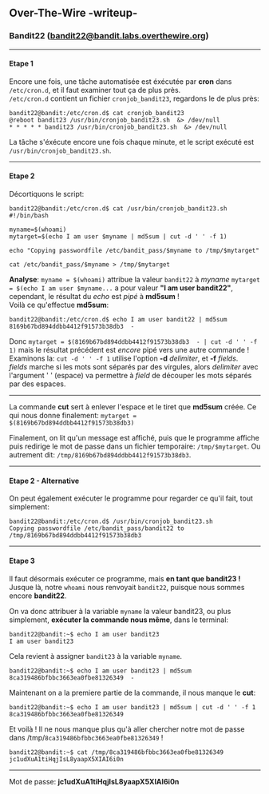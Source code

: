 ## Over-The-Wire -writeup-
### Bandit22 (bandit22@bandit.labs.overthewire.org)

---
#### Etape 1

Encore une fois, une tâche automatisée est éxécutée par **cron** dans `/etc/cron.d`, et il faut examiner tout ça de plus près.  
`/etc/cron.d` contient un fichier `cronjob_bandit23`, regardons le de plus près:

```console
bandit22@bandit:/etc/cron.d$ cat cronjob_bandit23 
@reboot bandit23 /usr/bin/cronjob_bandit23.sh  &> /dev/null
* * * * * bandit23 /usr/bin/cronjob_bandit23.sh  &> /dev/null
```

La tâche s'éxécute encore une fois chaque minute, et le script exécuté est `/usr/bin/cronjob_bandit23.sh`.

---
#### Etape 2

Décortiquons le script:

```console
bandit22@bandit:/etc/cron.d$ cat /usr/bin/cronjob_bandit23.sh 
#!/bin/bash

myname=$(whoami)
mytarget=$(echo I am user $myname | md5sum | cut -d ' ' -f 1)

echo "Copying passwordfile /etc/bandit_pass/$myname to /tmp/$mytarget"

cat /etc/bandit_pass/$myname > /tmp/$mytarget
```

**Analyse**:
`myname = $(whoami)` attribue la valeur `bandit22` à *myname*
`mytarget = $(echo I am user $myname...` a pour valeur **"I am user bandit22"**, cependant, le résultat du *echo* est *pipé* à **md5sum** !  
Voilà ce qu'effectue **md5sum**:

```console
bandit22@bandit:/etc/cron.d$ echo I am user bandit22 | md5sum
8169b67bd894ddbb4412f91573b38db3  -
```

Donc `mytarget = $(8169b67bd894ddbb4412f91573b38db3  - | cut -d ' ' -f 1)` mais le résultat précédent est *encore* pipé vers une autre commande !  
Examinons la:
`cut -d ' ' -f 1` utilise l'option **-d** *delimiter*, et **-f** *fields*.  
*fields* marche si les mots sont séparés par des virgules, alors *delimiter* avec l'argument ' ' (espace) va permettre à *field* de découper les mots séparés par des espaces.

---
La commande **cut** sert à enlever l'espace et le tiret que **md5sum** créée. Ce qui nous donne finalement:
`mytarget = $(8169b67bd894ddbb4412f91573b38db3)`

Finalement, on lit qu'un message est affiché, puis que le programme affiche puis redirige le mot de passe dans un fichier temporaire:
`/tmp/$mytarget`. Ou autrement dit: `/tmp/8169b67bd894ddbb4412f91573b38db3`.

---
#### Etape 2 - Alternative

On peut également exécuter le programme pour regarder ce qu'il fait, tout simplement:

```console
bandit22@bandit:/etc/cron.d$ /usr/bin/cronjob_bandit23.sh 
Copying passwordfile /etc/bandit_pass/bandit22 to /tmp/8169b67bd894ddbb4412f91573b38db3
```

---
#### Etape 3

Il faut désormais exécuter ce programme, mais **en tant que bandit23 !**
Jusque là, notre `whoami` nous renvoyait `bandit22`, puisque nous sommes encore **bandit22**.

On va donc attribuer à la variable `myname` la valeur bandit23, ou plus simplement, **exécuter la commande nous même**, dans le terminal:

```console
bandit22@bandit:~$ echo I am user bandit23
I am user bandit23
```

Cela revient à assigner `bandit23` à la variable `myname`.

```console
bandit22@bandit:~$ echo I am user bandit23 | md5sum
8ca319486bfbbc3663ea0fbe81326349  -
```

Maintenant on a la premiere partie de la commande, il nous manque le **cut**:

```console
bandit22@bandit:~$ echo I am user bandit23 | md5sum | cut -d ' ' -f 1
8ca319486bfbbc3663ea0fbe81326349
```

Et voilà ! Il ne nous manque plus qu'à aller chercher notre mot de passe dans /tmp/`8ca319486bfbbc3663ea0fbe81326349` !

```console
bandit22@bandit:~$ cat /tmp/8ca319486bfbbc3663ea0fbe81326349
jc1udXuA1tiHqjIsL8yaapX5XIAI6i0n
```

---
Mot de passe: **jc1udXuA1tiHqjIsL8yaapX5XIAI6i0n**
